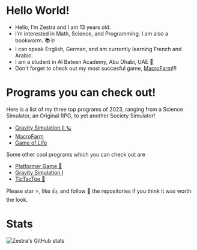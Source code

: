 # Hello World!
 - Hello, I’m Zestra and I am 13 years old.
 - I’m interested in Math, Science, and Programming. I am also a bookworm. 📚🪱
 - I can speak English, German, and am currently learning French and Arabic.
 - I am a student in Al Bateen Academy, Abu Dhabi, UAE 🏫
 - Don't forget to check out my most succesful game, [MacroFarm](https://github.com/zestra/MacroFarm)!!!
 
# Programs you can check out!

Here is a list of my three top programs of 2023, ranging from a Science Simulator, an Original RPG, to yet another Society Simulator!

- [Gravity Simulation II 🪐](https://github.com/zestra/Gravity-Simulation-2)
- [MacroFarm](https://github.com/zestra/MacroFarm)
- [Game of Life](https://github.com/zestra/Zestras-Game-of-Life)

Some other cool programs which you can check out are 

 - [Platformer Game 👾](https://github.com/zestra/Zestras-Platformer-Game)
 - [Gravity Simulation I](https://github.com/zestra/Zestras-Gravity-Simulation)
 - [TicTacToe 🎲](https://github.com/zestra/Zestras-TicTacToe)

Please star ⭐️, like 👍, and follow 💛 the repositories if you think it was worth the look.

# Stats
![Zestra's GitHub stats](https://github-readme-stats.vercel.app/api?username=zestra)
